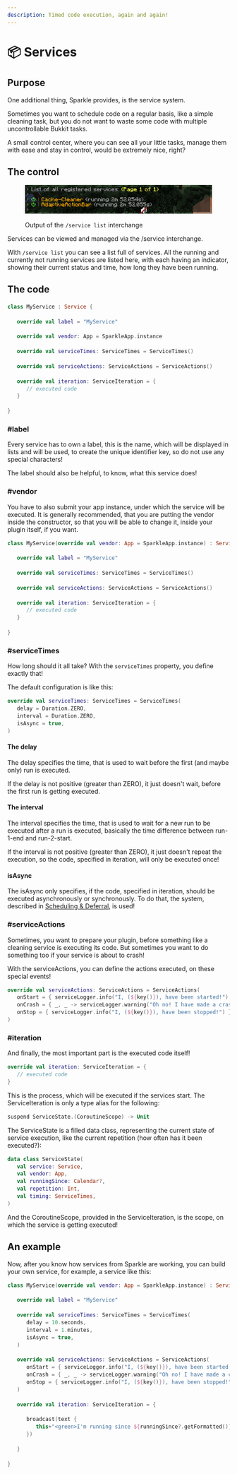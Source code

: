 ```yaml
---
description: Timed code execution, again and again!
---
```


# 📦 Services

## Purpose

One additional thing, Sparkle provides, is the service system.

Sometimes you want to schedule code on a regular basis, like a simple cleaning task, but you do not want to waste some code with multiple uncontrollable Bukkit tasks.

A small control center, where you can see all your little tasks, manage them with ease and stay in control, would be extremely nice, right?

## The control

<figure><img src="../.gitbook/assets/image.png" alt=""><figcaption><p>Output of the <code>/service list</code> interchange</p></figcaption></figure>

Services can be viewed and managed via the /service interchange.

With `/service list` you can see a list full of services. All the running and currently not running services are listed here, with each having an indicator, showing their current status and time, how long they have been running.

## The code

```kotlin
class MyService : Service {

   override val label = "MyService"

   override val vendor: App = SparkleApp.instance

   override val serviceTimes: ServiceTimes = ServiceTimes()

   override val serviceActions: ServiceActions = ServiceActions()

   override val iteration: ServiceIteration = {
      // executed code
   }

}
```

### #label

Every service has to own a label, this is the name, which will be displayed in lists and will be used, to create the unique identifier key, so do not use any special characters!

The label should also be helpful, to know, what this service does!

### #vendor

You have to also submit your app instance, under which the service will be executed. It is generally recommended, that you are putting the vendor inside the constructor, so that you will be able to change it, inside your plugin itself, if you want.

```kotlin
class MyService(override val vendor: App = SparkleApp.instance) : Service {

   override val label = "MyService"

   override val serviceTimes: ServiceTimes = ServiceTimes()

   override val serviceActions: ServiceActions = ServiceActions()

   override val iteration: ServiceIteration = {
      // executed code
   }

}
```

### #serviceTimes

How long should it all take? With the `serviceTimes` property, you define exactly that!

The default configuration is like this:

```kotlin
override val serviceTimes: ServiceTimes = ServiceTimes(
   delay = Duration.ZERO,
   interval = Duration.ZERO,
   isAsync = true,
)
```

#### The delay

The delay specifies the time, that is used to wait before the first (and maybe only) run is executed.

If the delay is not positive (greater than ZERO), it just doesn't wait, before the first run is getting executed.

#### The interval

The interval specifies the time, that is used to wait for a new run to be executed after a run is executed, basically the time difference between run-1-end and run-2-start.

If the interval is not positive (greater than ZERO), it just doesn't repeat the execution, so the code, specified in iteration, will only be executed once!

#### isAsync

The isAsync only specifies, if the code, specified in iteration, should be executed asynchronously or synchronously. To do that, the system, described in [Scheduling & Deferral](../timing/scheduling-and-deferral.md), is used!

### #serviceActions

Sometimes, you want to prepare your plugin, before something like a cleaning service is executing its code. But sometimes you want to do something too if your service is about to crash!

With the serviceActions, you can define the actions executed, on these special events!

```kotlin
override val serviceActions: ServiceActions = ServiceActions(
   onStart = { serviceLogger.info("I, (${key()}), have been started!") },
   onCrash = { _, _ -> serviceLogger.warning("Oh no! I have made a crash! O.O") },
   onStop = { serviceLogger.info("I, (${key()}), have been stopped!") }
)
```

### #iteration

And finally, the most important part is the executed code itself!

```kotlin
override val iteration: ServiceIteration = {
   // executed code
}
```

This is the process, which will be executed if the services start. The ServiceIteration is only a type alias for the following:

```kotlin
suspend ServiceState.(CoroutineScope) -> Unit
```

The ServiceState is a filled data class, representing the current state of service execution, like the current repetition (how often has it been executed?):

```kotlin
data class ServiceState(
   val service: Service,
   val vendor: App,
   val runningSince: Calendar?,
   val repetition: Int,
   val timing: ServiceTimes,
)
```

And the CoroutineScope, provided in the ServiceIteration, is the scope, on which the service is getting executed!

## An example

Now, after you know how services from Sparkle are working, you can build your own service, for example, a service like this:&#x20;

```kotlin
class MyService(override val vendor: App = SparkleApp.instance) : Service {

   override val label = "MyService"

   override val serviceTimes: ServiceTimes = ServiceTimes(
      delay = 10.seconds,
      interval = 1.minutes,
      isAsync = true,
   )

   override val serviceActions: ServiceActions = ServiceActions(
      onStart = { serviceLogger.info("I, (${key()}), have been started!") },
      onCrash = { _, _ -> serviceLogger.warning("Oh no! I have made a crash! O.O") },
      onStop = { serviceLogger.info("I, (${key()}), have been stopped!") }
   )

   override val iteration: ServiceIteration = {

      broadcast(text {
         this+"<green>I'm running since ${runningSince?.getFormatted()}!"
      })

   }

}
```

&#x20;

